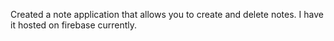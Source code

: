 Created a note application that allows you to create and delete notes. I have it hosted on firebase currently.
